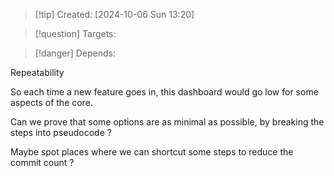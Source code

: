 
>[!tip] Created: [2024-10-06 Sun 13:20]

>[!question] Targets: 

>[!danger] Depends: 

Repeatability

So each time a new feature goes in, this dashboard would go low for some aspects of the core.

Can we prove that some options are as minimal as possible, by breaking the steps into pseudocode ?

Maybe spot places where we can shortcut some steps to reduce the commit count ?